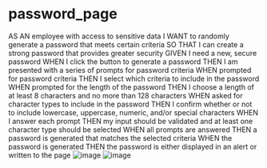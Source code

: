 # password_page
AS AN employee with access to sensitive data
I WANT to randomly generate a password that meets certain criteria
SO THAT I can create a strong password that provides greater security
GIVEN I need a new, secure password
WHEN I click the button to generate a password
THEN I am presented with a series of prompts for password criteria
WHEN prompted for password criteria
THEN I select which criteria to include in the password
WHEN prompted for the length of the password
THEN I choose a length of at least 8 characters and no more than 128 characters
WHEN asked for character types to include in the password
THEN I confirm whether or not to include lowercase, uppercase, numeric, and/or special characters
WHEN I answer each prompt
THEN my input should be validated and at least one character type should be selected
WHEN all prompts are answered
THEN a password is generated that matches the selected criteria
WHEN the password is generated
THEN the password is either displayed in an alert or written to the page
![image](https://user-images.githubusercontent.com/109699848/185475555-5e52e02a-1409-444f-8422-2878dda1e979.png)
![image](https://user-images.githubusercontent.com/109699848/185475591-883fc033-81d3-40f3-a905-4f1a1b6c487a.png)
